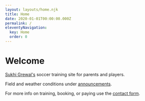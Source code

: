 ```yaml
---
layout: layouts/home.njk
title: Home
date: 2020-01-01T00:00:00.000Z
permalink: /
eleventyNavigation:
  key: Home
  order: 0
---
```

# Welcome

[Sukhi Grewal's](https://www.sukhikgrewal.com) soccer training site for parents and players.

Field and weather conditions under [announcements](https://sclub.netlify.app/announcements/).

For more info on training, booking, or paying use the [contact form](https://sclub.netlify.app/contact/).
